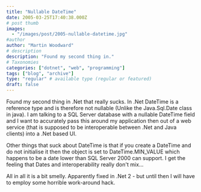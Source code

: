 ```yaml
---
title: "Nullable DateTime"
date: 2005-03-25T17:40:38.000Z
# post thumb
images:
  - "/images/post/2005-nullable-datetime.jpg"
#author
author: "Martin Woodward"
# description
description: "Found my second thing in."
# Taxonomies
categories: ["dotnet", "web", "programming"]
tags: ["blog", "archive"]
type: "regular" # available type (regular or featured)
draft: false
---
```

Found my second thing in .Net that really sucks. In .Net DateTime is a reference type and is therefore not nullable (Unlike the Java.Sql.Date class in java).  I am talking to a SQL Server database with a nullable DateTime field and I want to accurately pass this around my application then out of a web service (that is supposed to be interoperable between .Net and Java clients) into a .Net based UI.

Other things that suck about DateTime is that if you create a DateTime and do not initialise it then the object is set to DateTime.MIN_VALUE which happens to be a date lower than SQL Server 2000 can support.  I get the feeling that Dates and interoperability really don't mix...

All in all it is a bit smelly.  Apparently fixed in .Net 2 - but until then I will have to employ some horrible work-around hack.